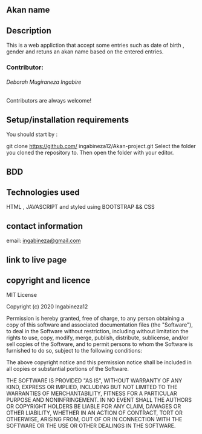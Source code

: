 ## Akan name

## Description
This is a web appliction that accept some entries such as date of birth , gender and retuns an akan name based on the entered entries. 

### Contributor:
###### Deborah Mugiraneza Ingabire

Contributors are always welcome!

## Setup/installation requirements
You should start by :

git clone https://github.com/ ingabineza12/Akan-project.git
Select the folder you cloned the repository to.
Then open the folder with your editor.

## BDD

## Technologies used
HTML , JAVASCRIPT and styled using BOOTSTRAP && CSS

## contact information
email: ingabineza@gmail.com


## link to live page 


## copyright and licence

MIT License

Copyright (c) 2020 Ingabineza12

Permission is hereby granted, free of charge, to any person obtaining a copy
of this software and associated documentation files (the "Software"), to deal
in the Software without restriction, including without limitation the rights
to use, copy, modify, merge, publish, distribute, sublicense, and/or sell
copies of the Software, and to permit persons to whom the Software is
furnished to do so, subject to the following conditions:

The above copyright notice and this permission notice shall be included in all
copies or substantial portions of the Software.

THE SOFTWARE IS PROVIDED "AS IS", WITHOUT WARRANTY OF ANY KIND, EXPRESS OR
IMPLIED, INCLUDING BUT NOT LIMITED TO THE WARRANTIES OF MERCHANTABILITY,
FITNESS FOR A PARTICULAR PURPOSE AND NONINFRINGEMENT. IN NO EVENT SHALL THE
AUTHORS OR COPYRIGHT HOLDERS BE LIABLE FOR ANY CLAIM, DAMAGES OR OTHER
LIABILITY, WHETHER IN AN ACTION OF CONTRACT, TORT OR OTHERWISE, ARISING FROM,
OUT OF OR IN CONNECTION WITH THE SOFTWARE OR THE USE OR OTHER DEALINGS IN THE
SOFTWARE.


